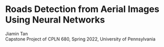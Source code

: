 # Roads Detection from Aerial Images Using Neural Networks
Jiamin Tan     
Capstone Project of CPLN 680, Spring 2022, University of Pennsylvania